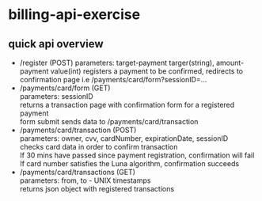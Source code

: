 # billing-api-exercise


## quick api overview

* /register (POST)
   parameters: target-payment targer(string), amount-payment value(int) 
   registers a payment to be confirmed, redirects to confirmation page i.e /payments/card/form?sessionID=...  
* /payments/card/form (GET)  
   parameters: sessionID  
   returns a transaction page with confirmation form for a registered payment  
   form submit sends data to /payments/card/transaction   
* /payments/card/transaction (POST)  
   parameters: owner, cvv, cardNumber, expirationDate, sessionID  
   checks card data in order to confirm transaction   
   If 30 mins have passed since payment registration, confirmation will fail  
   If card number satisfies the Luna algorithm, confirmation succeeds  
* /payments/card/transactions (GET)  
   parameters: from, to - UNIX timestamps  
   returns json object with registered transactions  
   
  
